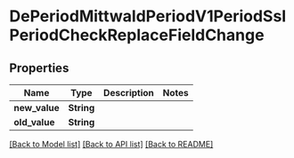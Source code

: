 # DePeriodMittwaldPeriodV1PeriodSslPeriodCheckReplaceFieldChange

## Properties

Name | Type | Description | Notes
------------ | ------------- | ------------- | -------------
**new_value** | **String** |  | 
**old_value** | **String** |  | 

[[Back to Model list]](../README.md#documentation-for-models) [[Back to API list]](../README.md#documentation-for-api-endpoints) [[Back to README]](../README.md)


